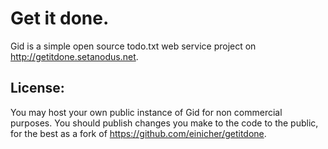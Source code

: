Get it done.
============

Gid is a simple open source todo.txt web service project on http://getitdone.setanodus.net.

License:
--------
You may host your own public instance of Gid for non commercial purposes.
You should publish changes you make to the code to the public, for the best as a fork of https://github.com/einicher/getitdone.

